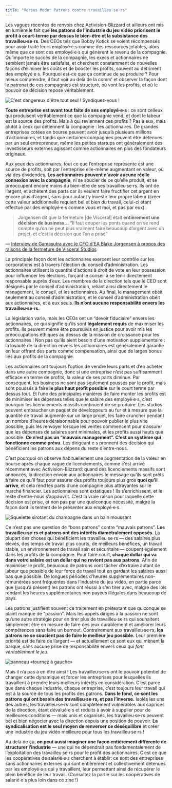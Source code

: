 ```yaml
---
title: "Versus Mode: Patrons contre travailleu·se·rs"
---
```

Les vagues récentes de renvois chez Activision-Blizzard et ailleurs ont mis en lumière le fait que **les patrons de l’industrie du jeu vidéo priorisent le profit à court-terme par dessus le bien-être et la subsistance des travailleu·se·rs**. Des CEOs tels que Bobby Kotick se voient récompensés pour avoir traité leurs employé·e·s comme des ressources jetables, alors même que ce sont ces employé·e·s qui génèrent le revenu de la compagnie. Qu’importe le succès de la compagnie, les execs et actionnaires ne semblent jamais être satisfaits, et cherchent constamment de nouvelles façons d’éliminer les coûts et de booster les profits, souvent au détriment des employé·e·s. Pourquoi est-ce que ça continue de se produire ? Pour mieux comprendre, il faut voir au delà de la comm’ et observer la façon dont le patronat de ces compagnies est structuré, où vont les profits, et où le pouvoir de décision repose véritablement.

<div class="md-img left off-1">
<img
  src="/images/zelda.png"
  alt="C'est dangereux d'être tout seul ! Syndiquez-vous !"
/>
</div>

**Toute entreprise est avant tout faite de ses employé·e·s** : ce sont celleux qui produisent véritablement ce que la compagnie vend, et dont le labeur est la source des profits. Mais à qui reviennent ces profits ? Pas à eux, mais plutôt à ceux qui détiennent la compagnie : les actionnaires. De grandes entreprises cotées en bourse peuvent avoir jusqu’à plusieurs millions d’actionnaires, et tandis que certaines compagnies peuvent être détenues par un seul entrepreneur, même les petites startups ont généralement des investisseurs externes agissant comme actionnaires en plus des fondateurs originaux.

Aux yeux des actionnaires, tout ce que l’entreprise représente est une source de profits, soit par l’entreprise elle-même augmentant en valeur, où via des dividendes. **Les actionnaires peuvent n'avoir aucune réelle connexion avec la compagnie**, ni se soucier de ce qu’elle produit, et se préoccupent encore moins du bien-être de ses travailleu·se·rs. Ils ont de l’argent, et achètent des parts car ils veulent faire fructifier cet argent en encore plus d’argent, sans pour autant y investir leur propre labeur (créer cette valeur additionnelle requiert bel et bien du travail, celui-ci étant effectué par des employé·e·s comme vous et moi, et pas par eux).


>Jorgensen dit que la fermeture [de Visceral] était **entièrement une décision de business…** “Il faut couper les ponts quand on se rend compte qu’on ne peut plus vraiment faire beaucoup d’argent avec un projet, et c’est la décision que l’on a prise”

<div class="md-attribution">
&#x2014;
<a href="https://www.gamasutra.com/view/news/310630/EA_Viscerals_canned_Star_Wars_project_too_linear_for_modern_tastes.php">
Interview de Gamasutra avec le CFO d’EA Blake Jorgensen à propos des raisons de la fermeture de Visceral Studios
</a>
</div>

La principale façon dont les actionnaires exercent leur contrôle sur les corporations est à travers l’élection du conseil d’administration. Les actionnaires utilisent la quantité d’actions à droit de vote en leur possession pour influencer les élections, forçant le conseil à se tenir directement responsable auprès d’eux. Les membres de la direction tels que le CEO sont désignés par le conseil d’administration, reliant ainsi directement le management, le conseil, et les actionnaires. Au final, le management obéit seulement au conseil d’administration, et le conseil d’administration obéit aux actionnaires, et à eux seuls. **Ils n’ont aucune responsabilité envers les travailleu·se·rs.**

La législation varie, mais les CEOs ont un “devoir fiduciaire” envers les actionnaires, ce qui signifie qu’ils sont **légalement requis** de maximiser les profits. Ils peuvent même être poursuivis en justice pour avoir mis les préoccupations éthiques au dessus de la mission de croissance pour les actionnaires ! Non pas qu’ils aient besoin d’une motivation supplémentaire : la loyauté de la direction envers les actionnaires est généralement garantie en leur offrant des parts comme compensation, ainsi que de larges bonus liés aux profits de la compagnie.

Les actionnaires ont toujours l’option de vendre leurs parts et d’en acheter dans une autre compagnie, donc si une entreprise n’est pas suffisamment efficace en terme de profits, la valeur de ses parts diminue. Par conséquent, les business ne sont pas seulement poussés par le profit, mais sont poussés à faire **le plus haut profit possible** sur le court terme par dessus tout. Et l’une des principales manières de faire monter les profits est de minimiser les dépenses telles que le salaire des employé·e·s, c’est pourquoi les licenciements massifs continuent de se produire. Les studios peuvent embaucher un paquet de développeurs au fur et à mesure que la quantité de travail augmente sur un large projet, les faire cruncher pendant un nombre d’heures déraisonnable pour pouvoir publier le plus vite possible, puis les renvoyer lorsque les ventes commencent pour s’assurer que les dépenses de salaires sont minimales, et les profits aussi hauts que possible. **Ce n’est pas un “mauvais management”. C’est un système qui fonctionne comme prévu.** Les dirigeant·e·s prennent des décision qui bénéficient les patrons aux dépens du reste d’entre-nous.


C’est pourquoi on observe habituellement une augmentation de la valeur en bourse après chaque vague de licenciements, comme c’est arrivé récemment avec Activision-Blizzard: quand des licenciements massifs sont annoncés, la direction envoie aux actionnaires le message qu’ils sont prêts à faire ce qu’il faut pour assurer des profits toujours plus gros **quoi qu’il arrive**, et cela rend les parts d’une compagnie plus attrayantes sur le marché financier. Les actionnaires sont extatiques ! Ils s’enrichissent, et le reste d’entre-nous s’appauvrit. C’est la vraie raison pour laquelle cette décision est prise, et non pas par une quelconque nécessité, malgré la façon dont ils tentent de le présenter aux employé·e·s.

<div class="md-img off-2">
<img
  src="/images/skeleton.svg"
  alt="Squelette sirotant du champagne dans un bain moussant"
/>
</div>

Ce n’est pas une question de “bons patrons” contre “mauvais patrons”. **Les travailleu·se·rs et patrons ont des intérêts diamétralement opposés**. La plupart des choses qui bénéficient les travailleu·se·rs — des salaires plus élevés, des temps de travail plus courts, de meilleurs bénéfices, un travail stable, un environnement de travail sain et sécuritaire —  coupent également dans les profits de la compagnie. Pour faire court, **chaque dollar qui va dans votre salaire est un dollar qui ne revient pas aux patrons**. Afin de maximiser le profit, beaucoup de patrons vont tâcher d’extraire autant de labeur que possible de leur force de travail tout en gardant les salaires aussi bas que possible. De longues périodes d’heures supplémentaires non-rémunérées sont fréquentes dans l’industrie du jeu vidéo, en partie parce que (jusqu’à présent) les patrons ont réussi à s’en tirer avec, malgré des lois rendant les heures supplémentaires non payées illégales dans beaucoup de pays.

Les patrons justifient souvent ce traitement en prétextant que quiconque se plaint manque de "passion". Mais les appels dirigés à la passion ne sont qu’une autre stratégie pour en tirer plus de travailleu·se·rs qui souhaitent simplement être en mesure de faire des jeux durablement et améliorer leurs compétences sans faire un burnout. Contrairement aux travailleu·se·rs, **les patrons ne se soucient pas de faire le meilleur jeu possible.** Leur première priorité est de faire de l’argent — et actuellement ce sont eux qui mènent la barque, sans aucune prise de responsabilité envers ceux qui *font véritablement le jeu*.

<div class="md-img right">
<img
  src="/images/turnleft.svg"
  alt="panneau «tournez à gauche»"
/>
</div>

Mais il n’a pas à en être ainsi ! Les travailleu·se·rs ont le pouvoir potentiel de changer cette dynamique et forcer les entreprises pour lesquelles ils travaillent à prendre leurs meilleurs intérêts en considération. C’est parce que dans chaque industrie, chaque entreprise, c’est toujours leur travail qui est à la source de tous les profits des patrons. **Dans le fond, ce sont les patrons qui ont besoin des travailleu·se·rs, et pas l’inverse.** Isolés les uns des autres, les travailleu·se·rs sont complètement vulnérables aux caprices de la direction, étant dévalué·e·s et réduits à avoir à supplier pour de meilleures conditions —  mais unis et organisés, les travailleu·se·rs peuvent bel et bien négocier avec la direction depuis une position de pouvoir. **La syndicalisation est le seul moyen de renverser ce déséquilibre** et créer une industrie du jeu vidéo meilleure pour tous les travailleu·se·rs !

Au delà de ça, **on peut aussi imaginer une façon entièrement différente de structurer l’industrie** — une qui ne dépendrait pas fondamentalement de l’exploitation des travailleu·se·rs pour le profit des actionnaires. C’est ce que les coopératives de salarié·e·s cherchent à établir: ce sont des entreprises sans actionnaires externes qui sont entièrement et collectivement détenues par les employé·e·s qui y travaillent, leur permettant ainsi de récupérer le plein bénéfice de leur travail. (Consultez la partie sur les coopératives de salarié·e·s plus loin dans ce zine !)
